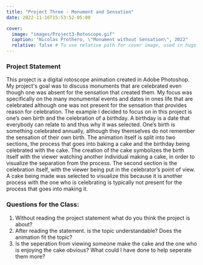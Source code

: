 ```yaml
---
title: "Project Three - Monument and Sensation"
date: 2022-11-16T15:53:52-05:00

cover:
  image: "images/Project3-Rotoscope.gif"
  caption: "Nicolas Prothero, \"Monument without Sensation\", 2022"
  relative: false # To use relative path for cover image, used in hugo Page-bundles
---
```


### Project Statement
This project is a digital rotoscope animation created in Adobe Photoshop. My project's goal was to discuss monuments that are celebrated even though one was absent for the sensation that created them. My focus was specifically on the many monumental events and dates in ones life that are celebrated although one was not present for the sensation that provides reason for celebration. The example I decided to focus on in this project is one’s own birth and the celebration of a birthday. A birthday is a date that everybody can relate to and thus why it was selected. One’s birth is something celebrated annually, although they themselves do not remember the sensation of their own birth. The animation itself is split into two sections, the process that goes into baking a cake and the birthday being celebrated with the cake. The creation of the cake symbolizes the birth itself with the viewer watching another individual making a cake, in order to visualize the separation from the process. The second section is the celebration itself, with the viewer being put in the celebrator’s point of view. A cake being made was selected to visualize this because it is another process with the one who is celebrating is typically not present for the process that goes into making it. 

### Questions for the Class:
1. Without reading the project statement what do you think the project is about?
2. After reading the statement. is the topic understandable? Does the animation fit the topic?
3. Is the seperation from viewing someone make the cake and the one who is enjoying the cake obvious? What could I have done to help seperate them more?

